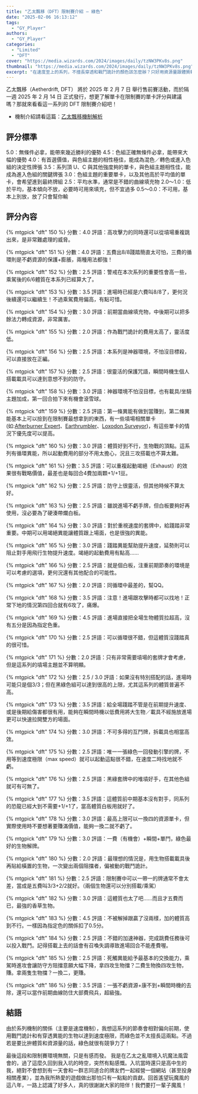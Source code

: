 ```yaml
---
title: "乙太飄移（DFT）限制賽介紹 — 綠色"
date: "2025-02-06 16:13:12"
tags:
  - "GY_Player"
authors:
  - "GY_Player"
categories:
  - "Limited"
  - "DFT"
cover: "https://media.wizards.com/2024/images/daily/tzNW3PKv8s.png"
thumbnail: "https://media.wizards.com/2024/images/daily/tzNW3PKv8s.png"
excerpt: "在速度至上的系列，不擅長穿透和戰鬥詭計的顏色該怎麼辦？只好用資源量跟體質輾壓啦！"
---
```


乙太飄移（Aetherdrift, DFT） 將於 2025 年 2 月 7 日 舉行售前賽活動，而於隔一週 2025 年 2 月 14 日 正式發行，想更了解單卡在限制賽的單卡評分與建議嗎？那就來看看這一系列的 DFT 限制賽介紹吧！

- 機制介紹請看這篇：[乙太飄移機制解析](https://guildmagesforum.tw/DFT-mechanism/)

## 評分標準

5.0：無條件必拿，能帶來幾近勝利的優勢
4.5：色組正確無條件必拿，能帶來大幅的優勢
4.0：有首選價值，與色組主題的相性極佳，能成為混色／轉色或進入色組的決定性牌張
3.5：系列頂 U、C 與其他強度夠的單卡，與色組主題相性佳，能成為進入色組的關鍵牌張
3.0：色組主題的重要單卡，以及其他高於平均值的單卡，會希望進到最終牌組
2.5：平均水準，通常是不錯的曲線填充物
2.0～1.0：低於平均，基本傾向不放，必要時可用來填充，但不宜過多
0.5～0.0：不可用，基本上別放，放了只會幫你輸


## 評分內容

<!---150--->
{% mtgpick "dft" 150 %}
分數：4.0
評語：高攻擊力的同時還可以從墳場重複跳出來，是非常難處理的威脅。


<!---151--->
{% mtgpick "dft" 151 %}
分數：4.0
評語：五費出8/8踐踏簡直太可怕，三費的循環則是不虧資源的保護+膨脹，兩種用法都強！


<!---152--->
{% mtgpick "dft" 152 %}
分數：2.5
評語：警戒在本次系列的重要性會高一些，乘駕後的6/6體質在本系列已經算大了。



<!---153--->
{% mtgpick "dft" 153 %}
分數：3.5
評語：進場時已經是六費叫8/8了，更何況後續還可以繼續生！不過乘駕費用偏高，有點可惜。


<!---154--->
{% mtgpick "dft" 154 %}
分數：3.0
評語：前期當曲線填充物，中後期可以把多餘法力轉成資源，非常厲害。


<!---155--->
{% mtgpick "dft" 155 %}
分數：2.0
評語：作為戰鬥詭計的費用太高了，靈活度低。


<!---156--->
{% mtgpick "dft" 156 %}
分數：2.5
評語：本系列是神器環境，不怕沒目標殺，可以直接放在正編。


<!---157--->
{% mtgpick "dft" 157 %}
分數：2.5
評語：很靈活的保護咒語，瞬間時機生個人搭載載具可以達到意想不到的防守。


<!---158--->
{% mtgpick "dft" 158 %}
分數：3.0
評語：神器環境不怕沒目標，也有載具/坐騎主題加成，第一回合拍下來有機會滾雪球。



<!---159--->
{% mtgpick "dft" 159 %}
分數：2.5
評語：第一條異能有做到當賺到，第二條異能基本上可以撿到在限制賽最想拿到的東西，有一些墳場相關單卡(如:[Afterburner Expert](https://scryfall.com/card/dft/150/afterburner-expert)、[Earthrumbler](https://scryfall.com/card/dft/160/earthrumbler)、[Loxodon Surveyor](https://scryfall.com/card/dft/167/loxodon-surveyor))，有這些單卡的情況下優先度可以提高。



<!---160--->
{% mtgpick "dft" 160 %}
分數：3.0
評語：體質好到不行，生物戰的頂點。這系列有循環異能，所以起動費用的部分不用太擔心，況且三攻搭載也不算太難。



<!---161--->
{% mtgpick "dft" 161 %}
分數：3.5
評語：可以重複起動竭絕（Exhaust）的效果很有戰略價值，最差也是每回合4費加兩顆+1/+1豆。


<!---162--->
{% mtgpick "dft" 162 %}
分數：2.5
評語：防守上很靈活，但其他時候不算太好。


<!---163--->
{% mtgpick "dft" 163 %}
分數：2.5
評語：雖說進場不虧手牌，但白板要夠好再使用，沒必要為了硬湊帶爛白板。


<!---164--->
{% mtgpick "dft" 164 %}
分數：3.0
評語：對於重視速度的套牌中，給踐踏非常重要。中期可以用竭絕異能讓體質跟上場面，也是很強的異能。


<!---165--->
{% mtgpick "dft" 165 %}
分數：3.0
評語：踐踏異能幫助提升速度，延勢則可以阻止對手用飛行生物提升速度。竭絕的起動費用有點高……


<!---166--->
{% mtgpick "dft" 166 %}
分數：2.5
評語：就是個白板，注重前期節奏的環境是可以考慮的選項，更何況還有其他配合的可能性。 


<!---167--->
{% mtgpick "dft" 167 %}
分數：2.0
評語：同循環中最差的，幫QQ。


<!---168--->
{% mtgpick "dft" 168 %}
分數：3.5
評語：注意！進場跟攻擊時都可以找地！正常下地的情況第四回合就有6攻了，痛爆。


<!---169--->
{% mtgpick "dft" 169 %}
分數：4.5
評語：進場直接把全場生物體質拉超高，沒有五分是因為指定色重。


<!---170--->
{% mtgpick "dft" 170 %}
分數：2.5
評語：可以循環很不錯，但這體質沒踐踏真的很可惜。


<!---171--->
{% mtgpick "dft" 171 %}
分數：2.0
評語：只有非常需要墳場的套牌才會考慮，但是這系列的墳場主題並不算明顯。


<!---172--->
{% mtgpick "dft" 172 %}
分數：2.5 / 3.0
評語：如果沒有特別搭配的話，進場時可能只是個3/3；但在黑綠色組可以達到很高的上限，尤其這系列的體質普遍不高。


<!---173--->
{% mtgpick "dft" 173 %}
分數：3.5
評語：給全場踐踏不管是在前期提升速度、或是後期給傷害都很有用，能夠在瞬間時機以低費用將大生物／載具不經施放進場更可以快速拉開雙方的場面。


<!---174--->
{% mtgpick "dft" 174 %}
分數：3.0
評語：不可多得的互鬥牌，拆載具也相當高效。


<!---175--->
{% mtgpick "dft" 175 %}
分數：2.5
評語：唯一一張綠色一回發動引擎的牌，不用等到速度極限（max speed）就可以起動這點很不錯，在速度二時找地就不虧。


<!---176--->
{% mtgpick "dft" 176 %}
分數：2.5
評語：黑綠套牌中的堆墳好手，在其他色組就可有可無了。


<!---177--->
{% mtgpick "dft" 177 %}
分數：3.5
評語：這體質前中期基本沒有對手，同系列的恐龍已經大到不需要+1/+1了，當高體質白板用就好了。


<!---178--->
{% mtgpick "dft" 178 %}
分數：3.0
評語：最高上限可以一換四的資源單卡，但實際使用時不要想著要賺滿價值，能夠一換二就不虧了。


<!---179--->
{% mtgpick "dft" 179 %}
分數：3.0
評語：一費（有機會）+瞬間+單鬥，綠色最好的生物解牌。


<!---180--->
{% mtgpick "dft" 180 %}
分數：2.0
評語：最理想的情況是，用生物搭載載具後再貼給橫置的生物，一次變出兩個阻擋者，偏被動的戰鬥詭計。


<!---181--->
{% mtgpick "dft" 181 %}
分數：2.5
評語：限制賽中可以一帶一的牌通常不會太差，當成是五費叫3/3+2/2就好。（兩個生物還可以分別搭載/乘駕）


<!---182--->
{% mtgpick "dft" 182 %}
分數：3.0
評語：這體質也太了吧……而且才五費而已，最強的香草生物。

<!---183--->
{% mtgpick "dft" 183 %}
分數：4.5
評語：不被解掉跟贏了沒兩樣，加的體質高到不行。一樣因為指定色的關係扣了0.5分。


<!---184--->
{% mtgpick "dft" 184 %}
分數：2.5
評語：不錯的加速神器，完成跳費任務後可以投入戰鬥。記得搭載上去的話會有召喚失調導致進場回合不能產費喔。


<!---185--->
{% mtgpick "dft" 185 %}
分數：2.5
評語：死觸異能給予最基本的交換能力，乘駕時進攻會讓防守方阻擋意願大幅下降，拿四攻生物擋？二費生物換四攻生物，賺。拿兩隻生物擋？一換二，更賺。


<!---186--->
{% mtgpick "dft" 186 %}
分數：3.5
評語：一張不虧資源+康不到+瞬間時機的去除，還可以當作前期曲線防住大部費飛兵，超級強。



## 結語
由於系列機制的關係（主要是速度機制），我想這系列的節奏會相對偏向前期，使用戰鬥詭計和有穿透異能的生物以達到速度極限，而綠色並不太擅長這兩點。不過若是要比拚體質和資源量的話，綠色就很有競爭力了！

最後這段和限制賽環境無關，只是有感而發。
我是在乙太之亂環境入坑魔法風雲會的，過了這麼久回到我入坑的時空，突然有點感慨。入坑當時還只是高中生的我，絕對不會想到有一天會和一群志同道合的牌友們一起經營一個網站（甚至投身相關產業），並為我所熱愛的遊戲做出那怕只有一點點的貢獻。回首遙望玩魔風的這八年，一路上認識了好多人，真的很謝謝大家的陪伴！我們要打一輩子魔風！
